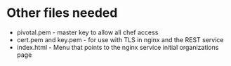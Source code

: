 # Other files needed
*  pivotal.pem - master key to allow all chef access
*  cert.pem and key.pem - for use with TLS in nginx and the REST service
*  index.html - Menu that points to the nginx service initial organizations page
